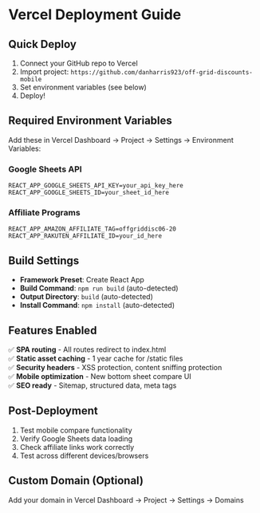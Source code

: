 # Vercel Deployment Guide

## Quick Deploy
1. Connect your GitHub repo to Vercel
2. Import project: `https://github.com/danharris923/off-grid-discounts-mobile`
3. Set environment variables (see below)
4. Deploy!

## Required Environment Variables
Add these in Vercel Dashboard → Project → Settings → Environment Variables:

### Google Sheets API
```
REACT_APP_GOOGLE_SHEETS_API_KEY=your_api_key_here
REACT_APP_GOOGLE_SHEETS_ID=your_sheet_id_here
```

### Affiliate Programs
```
REACT_APP_AMAZON_AFFILIATE_TAG=offgriddisc06-20
REACT_APP_RAKUTEN_AFFILIATE_ID=your_id_here
```

## Build Settings
- **Framework Preset**: Create React App
- **Build Command**: `npm run build` (auto-detected)
- **Output Directory**: `build` (auto-detected)
- **Install Command**: `npm install` (auto-detected)

## Features Enabled
✅ **SPA routing** - All routes redirect to index.html  
✅ **Static asset caching** - 1 year cache for /static files  
✅ **Security headers** - XSS protection, content sniffing protection  
✅ **Mobile optimization** - New bottom sheet compare UI  
✅ **SEO ready** - Sitemap, structured data, meta tags  

## Post-Deployment
1. Test mobile compare functionality
2. Verify Google Sheets data loading
3. Check affiliate links work correctly
4. Test across different devices/browsers

## Custom Domain (Optional)
Add your domain in Vercel Dashboard → Project → Settings → Domains